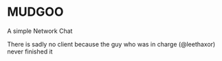 # MUDGOO
A simple Network Chat

There is sadly no client because the guy who was in charge (@leethaxor) never finished it
